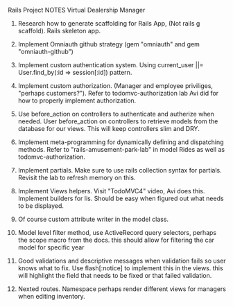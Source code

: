 Rails Project NOTES Virtual Dealership Manager

1. Research how to generate scaffolding for Rails App, (Not rails g scaffold). Rails skeleton app. 

2. Implement Omniauth github strategy (gem "omniauth" and gem "omniauth-github")

3. Implement custom authentication system. Using current_user ||= User.find_by(:id => session[:id]) pattern.

4. Implement custom authorization. (Manager and employee priviliges, "perhaps customers?"). Refer to todomvc-authorization lab Avi did for how to properly implement authorization.

5. Use before_action on controllers to authenticate and autherize when needed. User before_action on controllers to retrieve models from the database for our views. This will keep controllers slim and DRY.

6. Implement meta-programming for dynamically defining and dispatching methods. Refer to "rails-amusement-park-lab" in model Rides as well as todomvc-authorization.

7. Implement partials. Make sure to use rails collection syntax for partials. Revisit the lab to refresh memory on this. 

8. Implement Views helpers. Visit "TodoMVC4" video, Avi does this. Implement builders for lis. Should be easy when figured out what needs to be displayed.

9. Of course custom attribute writer in the model class.

10. Model level filter method, use ActiveRecord query selectors, perhaps the scope macro from the docs. this should allow for filtering the car model for specific year

11. Good validations and descriptive messages when validation fails so user knows what to fix. Use flash[:notice] to implement this in the views. this will highlight the field that needs to be fixed or that failed validation.

12. Nexted routes. Namespace perhaps render different views for managers when editing inventory.
